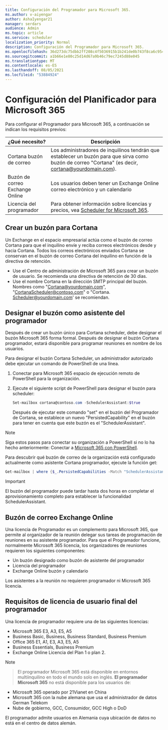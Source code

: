 ```yaml
---
title: Configuración del Programador para Microsoft 365.
ms.author: v-aiyengar
author: AshaIyengar21
manager: serdars
audience: Admin
ms.topic: article
ms.service: scheduler
localization_priority: Normal
description: Configuración del Programador para Microsoft 365.
ms.openlocfilehash: 36d273dc75dbb2ff208c4f5036915b1b241de0b743f8ca6c95498a110daf8334
ms.sourcegitcommit: a1b66e1e80c25d14d67a9b46c79ec7245d88e045
ms.translationtype: MT
ms.contentlocale: es-ES
ms.lasthandoff: 08/05/2021
ms.locfileid: "53884924"
---
```

# <a name="setting-up-scheduler-for-microsoft-365"></a>Configuración del Planificador para Microsoft 365


Para configurar el Programador para Microsoft 365, a continuación se indican los requisitos previos:

| ¿Qué necesito? | Descripción |
|-------------------|-------------|
|Cortana buzón de correo |Los administradores de inquilinos tendrán que establecer un buzón para que sirva como buzón de correo "Cortana" (es decir, cortana@yourdomain.com).         |
|Buzón de correo Exchange Online |Los usuarios deben tener un Exchange Online correo electrónico y un calendario         |
|Licencia del programador |Para obtener información sobre licencias y precios, vea [Scheduler for Microsoft 365](https://www.microsoft.com/en-us/microsoft-365/meeting-scheduler-pricing).        |

## <a name="create-a-mailbox-for-cortana"></a>Crear un buzón para Cortana

Un Exchange en el espacio empresarial actúa como el buzón de correo Cortana para que el inquilino envíe y reciba correos electrónicos desde y hacia Cortana. Todos los correos electrónicos enviados Cortana se conservan en el buzón de correo Cortana del inquilino en función de la directiva de retención.

- Use el Centro de administración de Microsoft 365 para crear un buzón de usuario. Se recomienda una directiva de retención de 30 días. 
- Use el nombre Cortana en la dirección SMTP principal del buzón. Nombres como "Cortana@yourdomain.com", "CortanaScheduler@contoso.com" o "Cortana. Scheduler@yourdomain.com' se recomiendan.

## <a name="designate-the-mailbox-as-the-scheduler-assistant"></a>Designar el buzón como asistente del programador

Después de crear un buzón único para Cortana scheduler, debe designar el buzón Microsoft 365 forma formal. Después de designar el buzón Cortana programador, estará disponible para programar reuniones en nombre de los usuarios.

Para designar el buzón Cortana Scheduler, un administrador autorizado debe ejecutar un comando de PowerShell de una línea. 

1. Conectar para Microsoft 365 espacio de ejecución remoto de PowerShell para la organización.

2. Ejecute el siguiente script de PowerShell para designar el buzón para scheduler:

    ```powershell
    Set-mailbox cortana@contoso.com -SchedulerAssistant:$true
    ```
    
    Después de ejecutar este comando "set" en el buzón del Programador de Cortana, se establece un nuevo "PersistedCapability" en el buzón para tener en cuenta que este buzón es el "SchedulerAssistant".

> [!NOTE]
> Siga estos pasos para conectar su organización a PowerShell si no lo ha hecho anteriormente: Conectar a [Microsoft 365 con PowerShell](../enterprise/connect-to-microsoft-365-powershell.md).

Para descubrir qué buzón de correo de la organización está configurado actualmente como asistente Cortana programador, ejecute la función get:

```powershell
Get-mailbox | where {$_.PersistedCapabilities -Match "SchedulerAssistant"}
```

> [!IMPORTANT]
> El buzón del programador puede tardar hasta dos horas en completar el aprovisionamiento completo para establecer la funcionalidad SchedulerAssistant.

## <a name="exchange-online-mailbox"></a>Buzón de correo Exchange Online
Una licencia de Programador es un complemento para Microsoft 365, que permite al organizador de la reunión delegar sus tareas de programación de reuniones en su asistente programador. Para que el Programador funcione, normalmente Microsoft 365 licencia, los organizadores de reuniones requieren los siguientes componentes:

- Un buzón designado como buzón de asistente del programador
- Licencia del programador
- Exchange Online buzón y calendario

Los asistentes a la reunión no requieren programador ni Microsoft 365 licencia.

## <a name="scheduler-end-user-license-requirements"></a>Requisitos de licencia de usuario final del programador

Una licencia de programador requiere una de las siguientes licencias:

- Microsoft 365 E3, A3, E5, A5
- Business Basic, Business, Business Standard, Business Premium
- Office 365 E1, A1, E3, A3, E5, A5
- Business Essentials, Business Premium
- Exchange Online Licencia del Plan 1 o plan 2. 

> [!Note]

> El programador Microsoft 365 está disponible en entornos multiinquilino en todo el mundo solo en inglés. **El programador Microsoft 365** no está disponible para los usuarios de:

- Microsoft 365 operado por 21Vianet en China
- Microsoft 365 con la nube alemana que usa el administrador de datos German Telekom
- Nube de gobierno, GCC, Consumidor, GCC High o DoD

El programador admite usuarios en Alemania cuya ubicación de datos no está en el centro de datos alemán.
